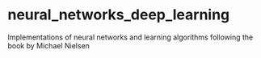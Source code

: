 # neural_networks_deep_learning
Implementations of neural networks and learning algorithms following the book by Michael Nielsen
